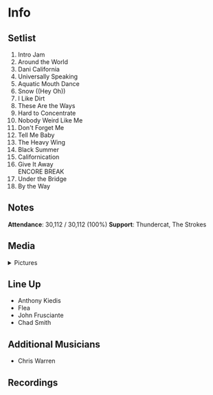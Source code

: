 # Info

## Setlist

1. Intro Jam
2. Around the World
3. Dani California
4. Universally Speaking
5. Aquatic Mouth Dance
6. Snow ((Hey Oh))
7. I Like Dirt
8. These Are the Ways
9. Hard to Concentrate
10. Nobody Weird Like Me
11. Don't Forget Me
12. Tell Me Baby
13. The Heavy Wing
14. Black Summer
15. Californication
16. Give It Away
<br> ENCORE BREAK
17. Under the Bridge
18. By the Way

## Notes

**Attendance**: 30,112 / 30,112 (100%)
**Support**: Thundercat, The Strokes

## Media 

<details>
  <summary>Pictures</summary>
  <!--<img alt="Setlist" title="Setlist" src="_.jpg" height="200" />-->
</details>

## Line Up

* Anthony Kiedis
* Flea
* John Frusciante
* Chad Smith

## Additional Musicians
* Chris Warren

## Recordings

